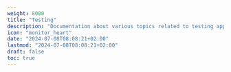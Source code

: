 ```yaml
---
weight: 8000
title: "Testing"
description: "Documentation about various topics related to testing applications."
icon: "monitor_heart"
date: "2024-07-08T08:08:21+02:00"
lastmod: "2024-07-08T08:08:21+02:00"
draft: false
toc: true
---
```

